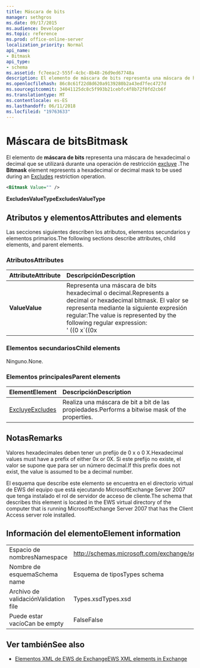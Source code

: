 ```yaml
---
title: Máscara de bits
manager: sethgros
ms.date: 09/17/2015
ms.audience: Developer
ms.topic: reference
ms.prod: office-online-server
localization_priority: Normal
api_name:
- Bitmask
api_type:
- schema
ms.assetid: fc7eeac2-555f-4cbc-8b48-26d9ed67748a
description: El elemento de máscara de bits representa una máscara de hexadecimal o decimal que se utilizará durante una operación de restricción excluye.
ms.openlocfilehash: 86c8c61f22d8d620a9139280b2a43ed7fec4727d
ms.sourcegitcommit: 34041125dc8c5f993b21cebfc4f8b72f0fd2cb6f
ms.translationtype: MT
ms.contentlocale: es-ES
ms.lasthandoff: 06/11/2018
ms.locfileid: "19763633"
---
```

# <a name="bitmask"></a><span data-ttu-id="6d740-103">Máscara de bits</span><span class="sxs-lookup"><span data-stu-id="6d740-103">Bitmask</span></span>

<span data-ttu-id="6d740-104">El elemento de **máscara de bits** representa una máscara de hexadecimal o decimal que se utilizará durante una operación de restricción [excluye](excludes.md) .</span><span class="sxs-lookup"><span data-stu-id="6d740-104">The **Bitmask** element represents a hexadecimal or decimal mask to be used during an [Excludes](excludes.md) restriction operation.</span></span> 
  
```xml
<Bitmask Value="" />
```

<span data-ttu-id="6d740-105">**ExcludesValueType**</span><span class="sxs-lookup"><span data-stu-id="6d740-105">**ExcludesValueType**</span></span>

## <a name="attributes-and-elements"></a><span data-ttu-id="6d740-106">Atributos y elementos</span><span class="sxs-lookup"><span data-stu-id="6d740-106">Attributes and elements</span></span>

<span data-ttu-id="6d740-107">Las secciones siguientes describen los atributos, elementos secundarios y elementos primarios.</span><span class="sxs-lookup"><span data-stu-id="6d740-107">The following sections describe attributes, child elements, and parent elements.</span></span>
  
### <a name="attributes"></a><span data-ttu-id="6d740-108">Atributos</span><span class="sxs-lookup"><span data-stu-id="6d740-108">Attributes</span></span>

|<span data-ttu-id="6d740-109">**Attribute**</span><span class="sxs-lookup"><span data-stu-id="6d740-109">**Attribute**</span></span>|<span data-ttu-id="6d740-110">**Descripción**</span><span class="sxs-lookup"><span data-stu-id="6d740-110">**Description**</span></span>|
|:-----|:-----|
|<span data-ttu-id="6d740-111">**Value**</span><span class="sxs-lookup"><span data-stu-id="6d740-111">**Value**</span></span> | <span data-ttu-id="6d740-112">Representa una máscara de bits hexadecimal o decimal.</span><span class="sxs-lookup"><span data-stu-id="6d740-112">Represents a decimal or hexadecimal bitmask.</span></span> <span data-ttu-id="6d740-113">El valor se representa mediante la siguiente expresión regular:</span><span class="sxs-lookup"><span data-stu-id="6d740-113">The value is represented by the following regular expression:</span></span><br/><span data-ttu-id="6d740-114">' ((0 x</span><span class="sxs-lookup"><span data-stu-id="6d740-114">\`((0x</span></span>|<span data-ttu-id="6d740-115">0x)[0-9a-fA-f]\*)</span><span class="sxs-lookup"><span data-stu-id="6d740-115">0X)[0-9A-Fa-f]\*)</span></span>|<span data-ttu-id="6d740-116">([0-9] \*)'.</span><span class="sxs-lookup"><span data-stu-id="6d740-116">([0-9]\*)\`.</span></span><br/><br/><span data-ttu-id="6d740-117">Los siguientes son ejemplos de valores hexadecimales para este atributo:</span><span class="sxs-lookup"><span data-stu-id="6d740-117">The following are examples of hexadecimal values for this attribute:</span></span><br/><span data-ttu-id="6d740-118">-0x12AF</span><span class="sxs-lookup"><span data-stu-id="6d740-118">- 0x12AF</span></span><br/><span data-ttu-id="6d740-119">-0X334AE</span><span class="sxs-lookup"><span data-stu-id="6d740-119">- 0X334AE</span></span><br/><br/><span data-ttu-id="6d740-120">Los siguientes son ejemplos de valores decimales para este atributo:</span><span class="sxs-lookup"><span data-stu-id="6d740-120">The following are examples of decimal values for this attribute:</span></span><br/><span data-ttu-id="6d740-121">-10</span><span class="sxs-lookup"><span data-stu-id="6d740-121">- 10</span></span><br/><span data-ttu-id="6d740-122">-255</span><span class="sxs-lookup"><span data-stu-id="6d740-122">- 255</span></span><br/><span data-ttu-id="6d740-123">-4562</span><span class="sxs-lookup"><span data-stu-id="6d740-123">- 4562</span></span> |
   
### <a name="child-elements"></a><span data-ttu-id="6d740-124">Elementos secundarios</span><span class="sxs-lookup"><span data-stu-id="6d740-124">Child elements</span></span>

<span data-ttu-id="6d740-125">Ninguno.</span><span class="sxs-lookup"><span data-stu-id="6d740-125">None.</span></span>
  
### <a name="parent-elements"></a><span data-ttu-id="6d740-126">Elementos principales</span><span class="sxs-lookup"><span data-stu-id="6d740-126">Parent elements</span></span>

|<span data-ttu-id="6d740-127">**Element**</span><span class="sxs-lookup"><span data-stu-id="6d740-127">**Element**</span></span>|<span data-ttu-id="6d740-128">**Descripción**</span><span class="sxs-lookup"><span data-stu-id="6d740-128">**Description**</span></span>|
|:-----|:-----|
|[<span data-ttu-id="6d740-129">Excluye</span><span class="sxs-lookup"><span data-stu-id="6d740-129">Excludes</span></span>](excludes.md) <br/> |<span data-ttu-id="6d740-130">Realiza una máscara de bit a bit de las propiedades.</span><span class="sxs-lookup"><span data-stu-id="6d740-130">Performs a bitwise mask of the properties.</span></span>  <br/> |
   
## <a name="remarks"></a><span data-ttu-id="6d740-131">Notas</span><span class="sxs-lookup"><span data-stu-id="6d740-131">Remarks</span></span>

<span data-ttu-id="6d740-132">Valores hexadecimales deben tener un prefijo de 0 x o 0 X.</span><span class="sxs-lookup"><span data-stu-id="6d740-132">Hexadecimal values must have a prefix of either 0x or 0X.</span></span> <span data-ttu-id="6d740-133">Si este prefijo no existe, el valor se supone que para ser un número decimal.</span><span class="sxs-lookup"><span data-stu-id="6d740-133">If this prefix does not exist, the value is assumed to be a decimal number.</span></span>
  
<span data-ttu-id="6d740-134">El esquema que describe este elemento se encuentra en el directorio virtual de EWS del equipo que está ejecutando MicrosoftExchange Server 2007 que tenga instalado el rol de servidor de acceso de cliente.</span><span class="sxs-lookup"><span data-stu-id="6d740-134">The schema that describes this element is located in the EWS virtual directory of the computer that is running MicrosoftExchange Server 2007 that has the Client Access server role installed.</span></span>
  
## <a name="element-information"></a><span data-ttu-id="6d740-135">Información del elemento</span><span class="sxs-lookup"><span data-stu-id="6d740-135">Element information</span></span>

|||
|:-----|:-----|
|<span data-ttu-id="6d740-136">Espacio de nombres</span><span class="sxs-lookup"><span data-stu-id="6d740-136">Namespace</span></span>  <br/> |http://schemas.microsoft.com/exchange/services/2006/types  <br/> |
|<span data-ttu-id="6d740-137">Nombre de esquema</span><span class="sxs-lookup"><span data-stu-id="6d740-137">Schema name</span></span>  <br/> |<span data-ttu-id="6d740-138">Esquema de tipos</span><span class="sxs-lookup"><span data-stu-id="6d740-138">Types schema</span></span>  <br/> |
|<span data-ttu-id="6d740-139">Archivo de validación</span><span class="sxs-lookup"><span data-stu-id="6d740-139">Validation file</span></span>  <br/> |<span data-ttu-id="6d740-140">Types.xsd</span><span class="sxs-lookup"><span data-stu-id="6d740-140">Types.xsd</span></span>  <br/> |
|<span data-ttu-id="6d740-141">Puede estar vacío</span><span class="sxs-lookup"><span data-stu-id="6d740-141">Can be empty</span></span>  <br/> |<span data-ttu-id="6d740-142">False</span><span class="sxs-lookup"><span data-stu-id="6d740-142">False</span></span>  <br/> |
   
## <a name="see-also"></a><span data-ttu-id="6d740-143">Ver también</span><span class="sxs-lookup"><span data-stu-id="6d740-143">See also</span></span>

- [<span data-ttu-id="6d740-144">Elementos XML de EWS de Exchange</span><span class="sxs-lookup"><span data-stu-id="6d740-144">EWS XML elements in Exchange</span></span>](ews-xml-elements-in-exchange.md)


